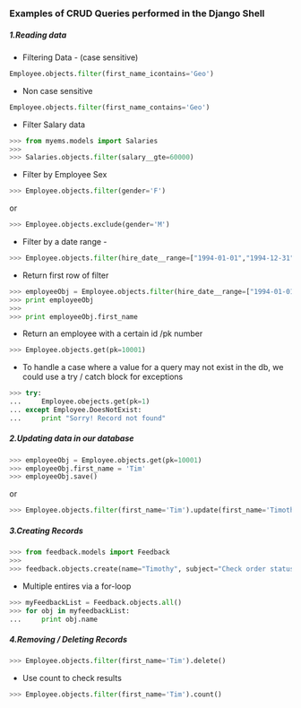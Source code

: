 ### Examples of CRUD Queries performed in the Django Shell 

##### *1.Reading data*

* Filtering Data - (case sensitive)
```python
Employee.objects.filter(first_name_icontains='Geo')
```

* Non case sensitive
```python
Employee.objects.filter(first_name_contains='Geo')
```

* Filter Salary data
```python
>>> from myems.models import Salaries
>>>
>>> Salaries.objects.filter(salary__gte=60000)
```

* Filter by Employee Sex
```python
>>> Employee.objects.filter(gender='F')
```
or 

```python
>>> Employee.objects.exclude(gender='M')
```

* Filter by a date range - 
```python
>>> Employee.objects.filter(hire_date__range=["1994-01-01","1994-12-31"])
```

* Return first row of filter

```python
>>> employeeObj = Employee.objects.filter(hire_date__range=["1994-01-01","1994-12-31"]).first()
>>> print employeeObj
>>>
>>> print employeeObj.first_name
```

* Return an employee with a certain id /pk number

```python
>>> Employee.objects.get(pk=10001)
```


* To handle a case where a value for a query may not exist in the db, we could use a try / catch block for exceptions 
```python
>>> try:
...     Employee.obejects.get(pk=1)
... except Employee.DoesNotExist:
...     print "Sorry! Record not found"
```

##### *2.Updating data in our database*
```python
>>> employeeObj = Employee.objects.get(pk=10001)
>>> employeeObj.first_name = 'Tim'
>>> employeeObj.save()
```

or 

```python
>>> Employee.objects.filter(first_name='Tim').update(first_name='Timothy')
```

##### *3.Creating Records*

```python
>>> from feedback.models import Feedback
>>> 
>>> feedback.objects.create(name="Timothy", subject="Check order status")
```

* Multiple entires via a for-loop

```python
>>> myFeedbackList = Feedback.objects.all()
>>> for obj in myfeedbackList:
...     print obj.name
``` 

##### *4.Removing / Deleting Records*

```python
>>> Employee.objects.filter(first_name='Tim').delete()
```

* Use count to check results 

```python
>>> Employee.objects.filter(first_name='Tim').count()
```

